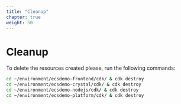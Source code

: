 ```yaml
---
title: "Cleanup"
chapter: true
weight: 50
---
```


# Cleanup

To delete the resources created please, run the following commands:
```bash
cd ~/environment/ecsdemo-frontend/cdk/ & cdk destroy
cd ~/environment/ecsdemo-crystal/cdk/ & cdk destroy
cd ~/environment/ecsdemo-nodejs/cdk/ & cdk destroy
cd ~/environment/ecsdemo-platform/cdk/ & cdk destroy
```